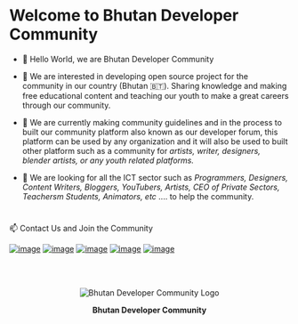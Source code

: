 # Welcome to Bhutan Developer Community

- 👋 Hello World, we are Bhutan Developer Community

- 👀 We are interested in developing open source project for the community in our country (Bhutan 🇧🇹). Sharing knowledge and making free educational content and teaching our youth to make a great careers through our community.

- 🌱 We are currently making community guidelines and in the process to built our community platform also known as our developer forum, this platform can be used by any organization and it will also be used to built other platform such as a community for *artists, writer, designers, blender artists, or any youth related platforms.*

- 💞️ We are looking for all the ICT sector such as *Programmers, Designers, Content Writers, Bloggers, YouTubers, Artists, CEO of Private Sectors, Teachersm Students, Animators, etc* .... to help the community.

#
 
 📫 Contact Us and Join the Community
 
[![image](https://img.shields.io/badge/whatsapp-25D366?style=for-the-badge&logo=WhatsApp&logoColor=white)](https://chat.whatsapp.com/ByKjpnV2ajsBiqG140WEI2)
[![image](https://img.shields.io/badge/discord-7289DA?style=for-the-badge&logo=Discord&logoColor=white)](https://discord.gg/kfG4Z9qBEb)
[![image](https://img.shields.io/badge/GitHub-171515?style=for-the-badge&logo=github&logoColor=white)](https://github.com/BTDeveloperCommunity)
[![image](https://img.shields.io/badge/email-3357C0?style=for-the-badge&logo=gmail&logoColor=white)](mailto:btdevelopercommunity@gmail.com)
[![image](https://img.shields.io/badge/Website-1EBBEE?style=for-the-badge&logo=internetexplorer&logoColor=white)](https://www.devbt.org)

<br/>
<br/>

<p align="center">
  <img src="https://github.com/BTDeveloperCommunity/devbt.org/blob/main/assets/img/logo.png" alt="Bhutan Developer Community Logo" />
</p>
<figcaption align="center"><b align="center">Bhutan Developer Community</b></figcaption>

<!-- 
### Our GitHub Stats

![Github Stats](https://github-readme-stats.vercel.app/api?username=BTDeveloperCommunity&count_private=true&show_icons=true&include_all_commits=true)

![Top Langs](https://github-readme-stats.vercel.app/api/top-langs/?username=BTDeveloperCommunity&hide=TeX&layout=compact) -->
